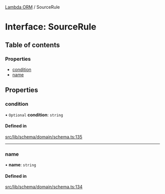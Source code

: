 [Lambda ORM](../README.md) / SourceRule

# Interface: SourceRule

## Table of contents

### Properties

- [condition](SourceRule.md#condition)
- [name](SourceRule.md#name)

## Properties

### condition

• `Optional` **condition**: `string`

#### Defined in

[src/lib/schema/domain/schema.ts:135](https://github.com/lambda-orm/lambdaorm-base/blob/241a856/src/lib/schema/domain/schema.ts#L135)

___

### name

• **name**: `string`

#### Defined in

[src/lib/schema/domain/schema.ts:134](https://github.com/lambda-orm/lambdaorm-base/blob/241a856/src/lib/schema/domain/schema.ts#L134)
